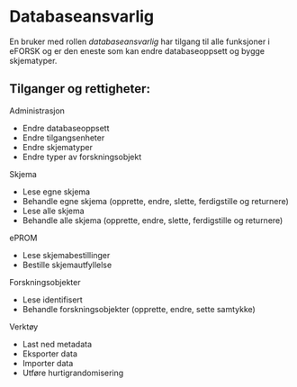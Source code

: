 # Databaseansvarlig

En bruker med rollen *databaseansvarlig* har tilgang til alle funksjoner i eFORSK og er den
eneste som kan endre databaseoppsett og bygge skjematyper.

## Tilganger og rettigheter:
Administrasjon
*	Endre databaseoppsett
*	Endre tilgangsenheter
*	Endre skjematyper
*	Endre typer av forskningsobjekt

Skjema
*	Lese egne skjema
*	Behandle egne skjema (opprette, endre, slette, ferdigstille og returnere)
*	Lese alle skjema
*	Behandle alle skjema (opprette, endre, slette, ferdigstille og returnere)

ePROM
*	Lese skjemabestillinger
*	Bestille skjemautfyllelse

Forskningsobjekter
*	Lese identifisert
*	Behandle forskningsobjekter (opprette, endre, sette samtykke)

Verktøy
*	Last ned metadata
*	Eksporter data
*	Importer data
* Utføre hurtigrandomisering
